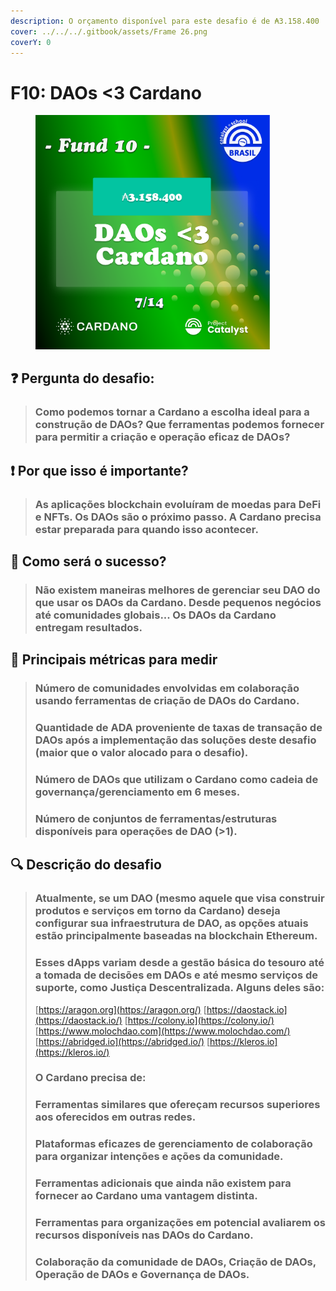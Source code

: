 ```yaml
---
description: O orçamento disponível para este desafio é de ₳3.158.400
cover: ../../../.gitbook/assets/Frame 26.png
coverY: 0
---
```


# F10: DAOs <3 Cardano

<div align="left">

<figure><img src="../../../.gitbook/assets/Frame 18.png" alt="" width="375"><figcaption></figcaption></figure>

</div>

## ❓ Pergunta do desafio:

> ### Como podemos tornar a Cardano a escolha ideal para a construção de DAOs? Que ferramentas podemos fornecer para permitir a criação e operação eficaz de DAOs?

## ❗ Por que isso é importante?

> ### As aplicações blockchain evoluíram de moedas para DeFi e NFTs. Os DAOs são o próximo passo. A Cardano precisa estar preparada para quando isso acontecer.

## 🚀 Como será o sucesso?

> ### Não existem maneiras melhores de gerenciar seu DAO do que usar os DAOs da Cardano. Desde pequenos negócios até comunidades globais... Os DAOs da Cardano entregam resultados.

## 📏 Principais métricas para medir

> ### Número de comunidades envolvidas em colaboração usando ferramentas de criação de DAOs do Cardano.
>
>
>
> ### Quantidade de ADA proveniente de taxas de transação de DAOs após a implementação das soluções deste desafio (maior que o valor alocado para o desafio).
>
>
>
> ### Número de DAOs que utilizam o Cardano como cadeia de governança/gerenciamento em 6 meses.
>
>
>
> ### Número de conjuntos de ferramentas/estruturas disponíveis para operações de DAO (>1).

## 🔍 Descrição do desafio

> ### Atualmente, se um DAO (mesmo aquele que visa construir produtos e serviços em torno da Cardano) deseja configurar sua infraestrutura de DAO, as opções atuais estão principalmente baseadas na blockchain Ethereum.
>
>
>
> ### Esses dApps variam desde a gestão básica do tesouro até a tomada de decisões em DAOs e até mesmo serviços de suporte, como Justiça Descentralizada. Alguns deles são:
>
> [https://aragon.org](https://aragon.org/) [https://daostack.io](https://daostack.io/) [https://colony.io](https://colony.io/) [https://www.molochdao.com](https://www.molochdao.com/) [https://abridged.io](https://abridged.io/) [https://kleros.io](https://kleros.io/)
>
> ### &#x20;O Cardano precisa de:
>
> ### Ferramentas similares que ofereçam recursos superiores aos oferecidos em outras redes.&#x20;
>
> ### Plataformas eficazes de gerenciamento de colaboração para organizar intenções e ações da comunidade.&#x20;
>
> ### Ferramentas adicionais que ainda não existem para fornecer ao Cardano uma vantagem distinta.&#x20;
>
> ### Ferramentas para organizações em potencial avaliarem os recursos disponíveis nas DAOs do Cardano.&#x20;
>
> ### Colaboração da comunidade de DAOs, Criação de DAOs, Operação de DAOs e Governança de DAOs.
